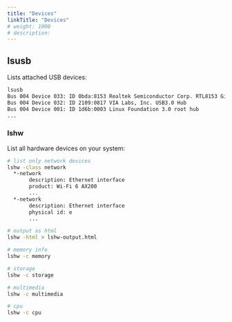 ```yaml
---
title: "Devices"
linkTitle: "Devices"
# weight: 1000
# description:
---
```



## lsusb

Lists attached USB devices:

```bash
lsusb
Bus 004 Device 033: ID 0bda:8153 Realtek Semiconductor Corp. RTL8153 Gigabit Ethernet Adapter
Bus 004 Device 032: ID 2109:0817 VIA Labs, Inc. USB3.0 Hub             
Bus 004 Device 001: ID 1d6b:0003 Linux Foundation 3.0 root hub
...
```

### lshw

List all hardware devices on your system:

```bash
# list only network devices
lshw -class network
  *-network                 
       description: Ethernet interface
       product: Wi-Fi 6 AX200
       ...
  *-network
       description: Ethernet interface
       physical id: e
       ...

# output as html
lshw -html > lshw-output.html

# memory info
lshw -c memory

# storage
lshw -c storage

# multimedia
lshw -c multimedia

# cpu
lshw -c cpu
```